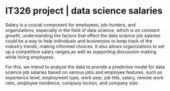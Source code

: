 # IT326 project | data science salaries 
Salary is a crucial component for employees, job-hunters, and organizations, especially in the field of data science, which is on constant growth, understanding the factors that effect the data science job salaries could be a way to help individuals and businesses to keep track of the industry trends, making informed choices. It also allows organizations to set up a competitive salary ranges,as well as supporting discussion-making while hiring employees.

For this, we intend to analyze the data to provide a predictive model for data science job salaries based on various jobs and employee features, such as experience level, employment type, work year, job title, salary, remote work ratio, employee residence, company loction, and company size.
